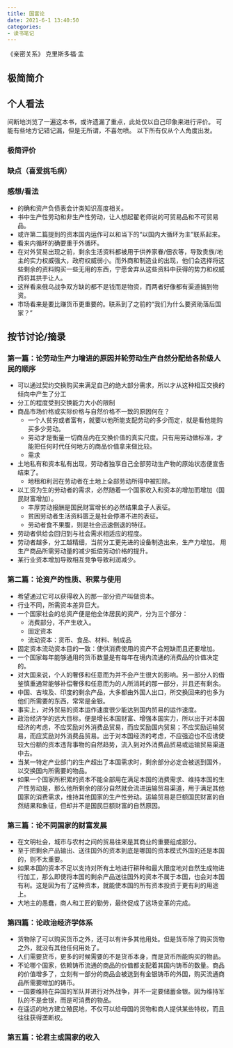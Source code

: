 ```yaml
---
title: 国富论
date: 2021-6-1 13:40:50
categories:
- 读书笔记
---
```


《亲密关系》 克里斯多福·孟

<!-- more -->

## 极简简介



## 个人看法

间断地浏览了一遍这本书，或许遗漏了重点，此处仅以自己印象来进行评价。
可能有些地方记错记漏，但是无所谓，不喜勿喷。
以下所有仅从个人角度出发。

### 极简评价


### 缺点（喜爱挑毛病）

### 感想/看法

- 的确和资产负债表会计类知识高度相关。
- 书中生产性劳动和非生产性劳动，让人想起翟老师说的可贸易品和不可贸易品。
- 或许第二篇提到的资本国内运作可以和当下的“以国内大循环为主”联系起来。
- 看来内循环的确要重于外循环。
- 在对外贸易出现之前，剩余生活资料都被用于供养家眷/佃农等，导致贵族/地主的实力权威强大，政府权威弱小。而外商和制造业的出现，他们会选择将这些剩余的资料购买一些无用的东西，宁愿舍弃从这些资料中获得的势力和权威而将其拱手让人。
- 这样看来俄乌战争双方缺的都不是钱而是物资，而两者好像都有渠道搞到物资。
- 市场看来是要比赚货币更重要的。联系到了之前的“我们为什么要资助落后国家？”

## 按节讨论/摘录

### 第一篇：论劳动生产力增进的原因并轮劳动生产自然分配给各阶级人民的顺序

- 可以通过契约交换购买来满足自己的绝大部分需求，所以才从这种相互交换的倾向中产生了分工
- 分工的程度受到交换能力大小的限制
- 商品市场价格或实际价格与自然价格不一致的原因何在？
  - 一个人贫穷或者富有，就要以他所能支配劳动的多少而定，就是看他能购买多少劳动。
  - 劳动才是衡量一切商品内在交换价值的真实尺度。只有用劳动做标准，才能把任何时代任何地方的商品价值拿来做比较。
  - 需求
- 土地私有和资本私有出现，劳动者独享自己全部劳动生产物的原始状态便宣告结束了。
  - 地租和利润在劳动者在土地上全部劳动所得中被扣除。
- 以工资为生的劳动者的需求，必然随着一个国家收入和资本的增加而增加（国民财富增加）。
  - 丰厚劳动报酬是国民财富增长的必然结果盒子人表征。
  - 贫困劳动者生活资料匮乏是社会停滞不进的表征。
  - 劳动者食不果腹，则是社会迅速倒退的特征。
- 劳动者供给会回归到与社会需求相适应的程度。
- 劳动者越多，分工越精细，当前分工更先进的设备制造出来，生产力增加。
  用生产商品所需劳动量的减少抵偿劳动价格的提升。
- 某行业资本增加导致相互竞争导致利润减少。       

### 第二篇：论资产的性质、积累与使用

- 希望通过它可以获得收入的那一部分资产叫做资本。
- 行业不同，所需资本差异巨大。
- 一个国家社会的总资产便是他全体居民的资产，分为三个部分：
  - 消费部分，不产生收入。
  - 固定资本
  - 流动资本：货币、食品、材料、制成品
- 固定资本流动资本目的一致：使供消费使用的资产不会短缺而且还要增加。
- 一个国家每年能够通用的货币数量是有每年在境内流通的消费品的价值决定的。
- 对大国来说，个人的奢侈和任意而为并不会产生很大的影响。另一部分人的借鉴慎重通常能够补偿奢侈和任意而为的人所消耗的那一部分，并且还有剩余。
- 中国、古埃及、印度的剩余产品，大多都由外国人出口，所交换回来的也多为他们所需要的东西，常常是金银。
- 事实上，对外贸易的资本运作速度很少能达到国内贸易的运作速度。
- 政治经济学的远大目标，便是增长本国财富、增强本国实力，所以出于对本国经济的考虑，不应奖励对外消费品贸易，而应奖励国内贸易；不应奖励运输贸易，而应奖励对外消费品贸易。出于对本国经济的考虑，不应强迫也不应诱使较大份额的资本违背事物的自然趋势，流入到对外消费品贸易或运输贸易渠道中去。
- 当某一特定产业部门的生产超出了本国需求时，剩余部分必定会被送到国外，以交换国内所需要的物品。
- 如果一个国家所积累的资本不能全部用在满足本国的消费需求、维持本国的生产性劳动是，那么他所剩余的部分自然就会流进运输贸易渠道，用于满足其他国家的消费需求，维持其他国家的生产性劳动。运输贸易是巨额国民财富的自然结果和象征，但却并不是国民巨额财富的自然原因。

### 第三篇：论不同国家的财富发展

- 在文明社会，城市与农村之间的贸易往来是其商业的重要组成部分。
- 至于把剩余产品输出、送往国外的资本到底是哪国的资本模式外国的还是本国的，则不太重要。
- 如果本国的资本不足以支持对所有土地进行耕种和最大限度地对自然生成物进行加工，那么即使将本国的剩余产品送往国外的资本不属于本国，也会对本国有利。这是因为有了这种资本，就能使本国的所有资本投资于更有利的用途上。
- 大地主的愚蠢，商人和工匠的勤劳，最终促成了这场变革的完成。

### 第四篇：论政治经济学体系

- 货物除了可以购买货币之外，还可以有许多其他用处。但是货币除了购买货物之外，就没有其他任何用处了。
- 人们需要货币，更多的时候需要的不是货币本身，而是货币所能购买的物品。
- 不论哪个国家，依赖铸币流通的商品的价值都支配着其国内铸币的数量。商品的价值增多了，立刻有一部分的商品会被送到有金银铸币的外国，购买流通商品所需要增加的铸币。
- 一国要维持在异国的军队并进行对外战争，并不一定要储蓄金银。因为维持军队的不是金银，而是可消费的物品。
- 在遥远的地方建立殖民地，不仅可以给母国的货物和商人提供某些特权，而且往往获得垄断权。

### 第五篇：论君主或国家的收入
